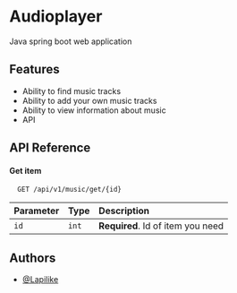 
# Audioplayer

Java spring boot web application


## Features

- Ability to find music tracks
- Ability to add your own music tracks
- Ability to view information about music
- API


## API Reference

#### Get item

```http
  GET /api/v1/music/get/{id}
```

| Parameter | Type  | Description                       |
| :-------- | :---- | :-------------------------------- |
| `id`      | `int` | **Required**. Id of item you need |


## Authors

- [@Lapilike](https://github.com/Lapilike)

